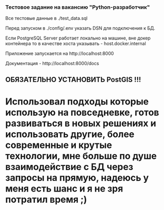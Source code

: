 ### Тестовое задание на вакансию "Python-разработчик"

Все тестовые данные в ./test_data.sql

Перед запуском в ./config/.env указать DSN для подключения к БД.

Если PostgreSQL Server работает локально на машине, вне докер контейнера то в качестве хоста указывать - host.docker.internal

Приложение запускается на http://localhost:8000

Документация - http://localhost:8000/docs

## ОБЯЗАТЕЛЬНО УСТАНОВИТЬ PostGIS !!!

# Использовал подходы которые использую на повседневке, готов развиваться в новых решениях и использовать другие, более современные и крутые технологии, мне больше по душе взаимодействие с БД через запросы на прямую, надеюсь у меня есть шанс и я не зря потратил время ;)